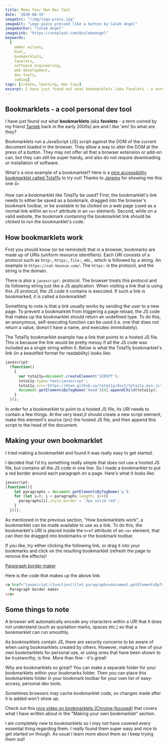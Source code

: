 ```yaml
---
title: Make Your Own Dev Tool
date: '2020-08-19'
imageSrc: "/img/lego-press.jpg"
imageAlt: "Lego piece pressed like a button by Caleb Angel"
imageAuthor: "Caleb Angel"
imageLink: "https://unsplash.com/@calebeangel"
keywords:
  [
    amber wilson,
    html,
    bookmarklets,
    favelets,
    software engineering,
    web development,
    dev tools,
    coding]
tags: [create, learning, dev tips]
excerpt: I have just found out what bookmarklets (aka favelets - a term coined by my friend Tatek back in the early 2000s) are and I like 'em! So what are they? 
---
```


## Bookmarklets - a cool personal dev tool

I have just found out what **bookmarklets** (aka **favelets** - a term coined by my friend [Tantek](http://tantek.com/) back in the early 2000s) are and I like 'em! So what are they? 


Bookmarklets run a JavaScript (JS) script against the DOM of the current document loaded in the browser. They allow a way to alter the DOM at the press of a button. They may not offer all that a browser extension or add-on can, but they can still be super handy, and also do not require downloading or installation of software.

What's a nice example of a bookmarklet? Here is a [nice accessibility bookmarklet called Tota11y](https://khan.github.io/tota11y/) to try out! Thanks to [Jeremy](https://adactio.com) for showing me this one <span role="img" aria-label="thumbs up">👍</span>

How can a bookmarklet like Tota11y be used? First, the bookmarklet's link needs to either be saved as a bookmark, dragged into the browser's bookmark toolbar, or be available to be clicked on a web page (used as a normal link within an `href` attribute in an `<a>` element). Second, while on a valid website, the bookmark containing the bookmarklet link should be clicked to run the bookmarklet's code.

## How bookmarklets work

First you should know (or be reminded) that in a browser, bookmarks are made up of URIs (uniform resource identifiers). Each URI consists of a protocol such as `http:`, `https:`, `file:`, etc., which is followed by a string. An example is `https://cat-bounce.com/`. The `https:` is the protocol, and the string is the domain.

There is also a `javascript:` protocol. The browser treats this protocol and its following string just like a JS  application. When visiting a link that is using this JS protocol, the JS code it contains is executed. If such a link is bookmarked, it is called a bookmarklet! 

Something to note is that a link usually works by sending the user to a new page. To prevent a bookmarklet from triggering a page reload, the JS code that makes up the bookmarklet should return an undefined type. To do this, an anonymous, self-executing function can be used (i.e. one that does not return a value, doesn't have a name, and executes immediately).

The Tota11y bookmarklet example has a link that points to a hosted JS file. This is because the link would be pretty messy if all the JS code was included as a single string within it. Below is what the Tota11y bookmarklet's link (in a beautifed format for readability) looks like:

```js
javascript:
  (function()
    {
      var tota11y=document.createElement('SCRIPT');
      tota11y.type='text/javascript';
      tota11y.src='https://khan.github.io/tota11y/dist/tota11y.min.js';
      document.getElementsByTagName('head')[0].appendChild(tota11y);
    }
  )();
```

In order for a bookmarklet to point to a hosted JS file, its URI needs to contain a few things. At the very least,it should create a new script element, make this element's source (src) the hosted JS file, and then append this script to the head of the document.

## Making your own bookmarklet

I tried making a bookmarklet and found it was really easy to get started.

I decided that I'd try something really simple that does not use a hosted JS file, but contains all the JS code in one line. So I made a bookmarklet to put a red border around each paragraph on a page. Here's what it looks like:

```js
javascript: 
(function(){
    let paragraphs = document.getElementsByTagName('p');
    for (let i=0; i < paragraphs.length; i++){
      paragraphs[i].style.border = '3px solid red';
    }
  })();
``` 

As mentioned in the previous section, "How bookmarklets work", a bookmarklet can be made available to use as a link. To do this, the bookmarket's URI is placed inside the `href` attribute of an `<a>` element, that can then be dragged into bookmarks or the bookmark toolbar. 

If you like, try either clicking the following link, or drag it into your bookmarks and click on the resulting bookmarklet (refresh the page to remove the effects)!

<a href="javascript:(function(){let paragraphs=document.getElementsByTagName('p');for(let i=0;i < paragraphs.length;i++){paragraphs[i].style.border='3px solid red';}})();">Paragraph border maker</a>

Here is the code that makes up the above link:

```html
<a href="javascript:(function(){let paragraphs=document.getElementsByTagName('p');for(let i=0;i < paragraphs.length;i++){paragraphs[i].style.border='3px solid red';}})();">
  Paragraph border maker
</a>
```

## Some things to note

A browser will automatically encode any characters within a URI that it does not understand (such as quotation marks, spaces etc.) so that a bookmarklet can run smoothly.

As bookmarklets contain JS, there are security concerns to be aware of when using bookmarklets created by others. However, making a few of your own bookmarklets for personal use, or using ones that have been shown to be trustworthy, is fine. More than fine - it's great!

Why are bookmarklets so great? You can make a separate folder for your bookmarklets within your bookmarks folder. Then you can place this bookmarklets folder in your bookmark toolbar for your own list of easy-access, personal dev tools.

Sometimes browsers may cache bookmarklet code, so changes made after it is added won't show up.

Check out this [nice video on bookmarklets (Chrome-focused)](https://www.youtube.com/watch?v=DloHqUfPbJc) that covers what I have written about in the "Making your own bookmarklet" section.

I am completely new to bookmarklets so I may not have covered every essential thing regarding them. I really found them super easy and nice to get started on though. As usual I learn more about them as I keep trying them out!

